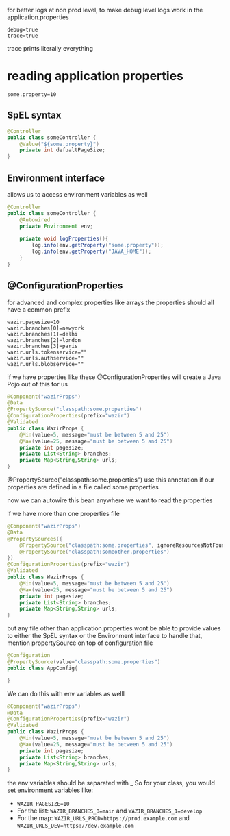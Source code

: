 for better logs at non prod level, to make debug level logs work
in the application.properties
```
debug=true
trace=true
```
trace prints literally everything

# reading application properties
```
some.property=10
```
## SpEL syntax
```java
@Controller
public class someController {
	@Value("${some.property}")
	private int defualtPageSize;
}
```
## Environment interface
allows us to access environment variables as well
```java
@Controller
public class someController {
	@Autowired
	private Environment env;
	
	private void logProperties(){
		log.info(env.getProperty("some.property"));
		log.info(env.getProperty("JAVA_HOME"));
	}
}
```

## @ConfigurationProperties
for advanced and complex properties like arrays
the properties should all have a common prefix
```
wazir.pagesize=10
wazir.branches[0]=newyork
wazir.branches[1]=delhi
wazir.branches[2]=london
wazir.branches[3]=paris
wazir.urls.tokenservice=""
wazir.urls.authservice=""
wazir.urls.blobservice=""
```
if we have properties like these @ConfigurationProperties will create a Java Pojo out of this for us
```java
@Component("wazirProps")
@Data
@PropertySource("classpath:some.properties")
@ConfigurationProperties(prefix="wazir")
@Validated
public class WazirProps {
	@Min(value=5, message="must be between 5 and 25")
	@Max(value=25, message="must be between 5 and 25")
	private int pagesize;
	private List<String> branches;
	private Map<String,String> urls;
}
```

@PropertySource("classpath:some.properties")
use this annotation if our properties are defined in a file called some.properties

now we can autowire this bean anywhere we want to read the properties

if we have more than one properties file

```java
@Component("wazirProps")
@Data
@PropertySources({
	@PropertySource("classpath:some.properties", ignoreResourcesNotFound=true),
	@PropertySource("classpath:someother.properties")
})
@ConfigurationProperties(prefix="wazir")
@Validated
public class WazirProps {
	@Min(value=5, message="must be between 5 and 25")
	@Max(value=25, message="must be between 5 and 25")
	private int pagesize;
	private List<String> branches;
	private Map<String,String> urls;
}
```

but any file other than application.properties wont be able to provide values to either the SpEL syntax or the Environment interface
to handle that, mention propertySource on top of configuration file
```java
@Configuration
@PropertySource(value="classpath:some.properties")
public class AppConfig{

}
```

We can do this with env variables as welll
```java
@Component("wazirProps")
@Data
@ConfigurationProperties(prefix="wazir")
@Validated
public class WazirProps {
    @Min(value=5, message="must be between 5 and 25")
    @Max(value=25, message="must be between 5 and 25")
    private int pagesize;
    private List<String> branches;
    private Map<String,String> urls;
}
```

the env variables should be separated with _
So for your class, you would set environment variables like:
- `WAZIR_PAGESIZE=10`
- For the list: `WAZIR_BRANCHES_0=main` and `WAZIR_BRANCHES_1=develop`
- For the map: `WAZIR_URLS_PROD=https://prod.example.com` and `WAZIR_URLS_DEV=https://dev.example.com`